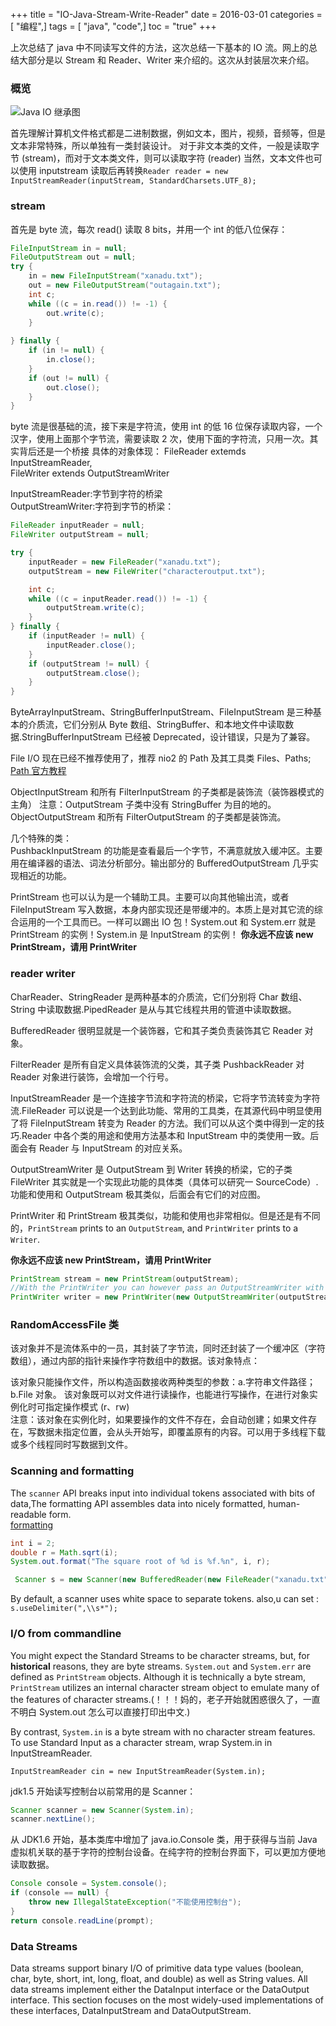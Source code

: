 +++
title = "IO-Java-Stream-Write-Reader"
date = 2016-03-01
categories = [ "编程",]
tags = [ "java", "code",]
toc = "true"
+++


上次总结了 java 中不同读写文件的方法，这次总结一下基本的 IO 流。网上的总结大部分是以 Stream 和 Reader、Writer 来介绍的。这次从封装层次来介绍。

<!--more-->

### 概览
![Java IO 继承图](https://jsd.cdn.zzko.cn/gh/zhimoe/zhimoe.pic@main/pic/java_io_stream_reader.4lgp0r6e14w0.webp)

首先理解计算机文件格式都是二进制数据，例如文本，图片，视频，音频等，但是文本非常特殊，所以单独有一类封装设计。
对于非文本类的文件，一般是读取字节 (stream)，而对于文本类文件，则可以读取字符 (reader)
当然，文本文件也可以使用 inputstream 读取后再转换`Reader reader = new InputStreamReader(inputStream, StandardCharsets.UTF_8);`

### stream
首先是 byte 流，每次 read() 读取 8 bits，并用一个 int 的低八位保存：

```java
FileInputStream in = null;
FileOutputStream out = null;
try {
    in = new FileInputStream("xanadu.txt");
    out = new FileOutputStream("outagain.txt");
    int c;
    while ((c = in.read()) != -1) {
        out.write(c);
    }
    
} finally { 
    if (in != null) {
        in.close();
    }
    if (out != null) {
        out.close();
    }
}

```
byte 流是很基础的流，接下来是字符流，使用 int 的低 16 位保存读取内容，一个汉字，使用上面那个字节流，需要读取 2 次，使用下面的字符流，只用一次。其实背后还是一个桥接
具体的对象体现：
FileReader extemds InputStreamReader,  
FileWriter extends OutputStreamWriter  

InputStreamReader:字节到字符的桥梁  
OutputStreamWriter:字符到字节的桥梁：  

```java
FileReader inputReader = null;
FileWriter outputStream = null;

try {
    inputReader = new FileReader("xanadu.txt");
    outputStream = new FileWriter("characteroutput.txt");

    int c;
    while ((c = inputReader.read()) != -1) {
        outputStream.write(c);
    }
} finally {
    if (inputReader != null) {
        inputReader.close();
    }
    if (outputStream != null) {
        outputStream.close();
    }
}

```

ByteArrayInputStream、StringBufferInputStream、FileInputStream 是三种基本的介质流，它们分别从 Byte 数组、StringBuffer、和本地文件中读取数据.StringBufferInputStream 已经被 Deprecated，设计错误，只是为了兼容。

File I/O 现在已经不推荐使用了，推荐 nio2 的 Path 及其工具类 Files、Paths;
[Path 官方教程](http://docs.oracle.com/javase/tutorial/essential/io/path.html)

ObjectInputStream 和所有 FilterInputStream 的子类都是装饰流（装饰器模式的主角）
注意：OutputStream 子类中没有 StringBuffer 为目的地的。ObjectOutputStream 和所有 FilterOutputStream 的子类都是装饰流。


几个特殊的类：  
PushbackInputStream 的功能是查看最后一个字节，不满意就放入缓冲区。主要用在编译器的语法、词法分析部分。输出部分的 BufferedOutputStream 几乎实现相近的功能。

PrintStream 也可以认为是一个辅助工具。主要可以向其他输出流，或者 FileInputStream 写入数据，本身内部实现还是带缓冲的。本质上是对其它流的综合运用的一个工具而已。一样可以踢出 IO 包！System.out 和 System.err 就是 PrintStream 的实例！System.in 是 InputStream 的实例！
**你永远不应该 new PrintStream，请用 PrintWriter**


### reader writer
CharReader、StringReader 是两种基本的介质流，它们分别将 Char 数组、String 中读取数据.PipedReader 是从与其它线程共用的管道中读取数据。

BufferedReader 很明显就是一个装饰器，它和其子类负责装饰其它 Reader 对象。

FilterReader 是所有自定义具体装饰流的父类，其子类 PushbackReader 对 Reader 对象进行装饰，会增加一个行号。

InputStreamReader 是一个连接字节流和字符流的桥梁，它将字节流转变为字符流.FileReader 可以说是一个达到此功能、常用的工具类，在其源代码中明显使用了将 FileInputStream 转变为 Reader 的方法。我们可以从这个类中得到一定的技巧.Reader 中各个类的用途和使用方法基本和 InputStream 中的类使用一致。后面会有 Reader 与 InputStream 的对应关系。

OutputStreamWriter 是 OutputStream 到 Writer 转换的桥梁，它的子类 FileWriter 其实就是一个实现此功能的具体类（具体可以研究一 SourceCode）.功能和使用和 OutputStream 极其类似，后面会有它们的对应图。

PrintWriter 和 PrintStream 极其类似，功能和使用也非常相似。但是还是有不同的，`PrintStream` prints to an `OutputStream`, and `PrintWriter` prints to a `Writer`. 

**你永远不应该 new PrintStream，请用 PrintWriter**

```java
PrintStream stream = new PrintStream(outputStream);
//With the PrintWriter you can however pass an OutputStreamWriter with a specific encoding.  
PrintWriter writer = new PrintWriter(new OutputStreamWriter(outputStream, "UTF-8"));

```

### RandomAccessFile 类

该对象并不是流体系中的一员，其封装了字节流，同时还封装了一个缓冲区（字符数组），通过内部的指针来操作字符数组中的数据。该对象特点：

该对象只能操作文件，所以构造函数接收两种类型的参数：a.字符串文件路径；b.File 对象。 
该对象既可以对文件进行读操作，也能进行写操作，在进行对象实例化时可指定操作模式 (r、rw)  
注意：该对象在实例化时，如果要操作的文件不存在，会自动创建；如果文件存在，写数据未指定位置，会从头开始写，即覆盖原有的内容。可以用于多线程下载或多个线程同时写数据到文件。 


### Scanning and formatting

The `scanner` API breaks input into individual tokens associated with bits of data,The formatting API assembles data into nicely formatted, human-readable form.  
[formatting](http://docs.oracle.com/javase/tutorial/essential/io/formatting.html)


```java
int i = 2;
double r = Math.sqrt(i);
System.out.format("The square root of %d is %f.%n", i, r);

```

```java
 Scanner s = new Scanner(new BufferedReader(new FileReader("xanadu.txt")));

```

By default, a scanner uses white space to separate tokens. also,u can set :
`s.useDelimiter(",\\s*");`

### I/O from commandline 

You might expect the Standard Streams to be character streams, but, for **historical** reasons, they are byte streams. `System.out` and `System.err` are defined as `PrintStream` objects. Although it is technically a byte stream, `PrintStream` utilizes an internal character stream object to emulate many of the features of character streams.(！！！妈的，老子开始就困惑很久了，一直不明白 System.out 怎么可以直接打印出中文.)

By contrast, `System.in` is a byte stream with no character stream features. To use Standard Input as a character stream, wrap System.in in InputStreamReader.

`InputStreamReader cin = new InputStreamReader(System.in);`

jdk1.5 开始读写控制台以前常用的是 Scanner：

```java
Scanner scanner = new Scanner(System.in);  
scanner.nextLine();  

```
从 JDK1.6 开始，基本类库中增加了 java.io.Console 类，用于获得与当前 Java 虚拟机关联的基于字符的控制台设备。在纯字符的控制台界面下，可以更加方便地读取数据。

```java
Console console = System.console();  
if (console == null) {  
    throw new IllegalStateException("不能使用控制台");  
}  
return console.readLine(prompt);
```

### Data Streams

Data streams support binary I/O of primitive data type values (boolean, char, byte, short, int, long, float, and double) as well as String values. All data streams implement either the DataInput interface or the DataOutput interface. This section focuses on the most widely-used implementations of these interfaces, DataInputStream and DataOutputStream.  

